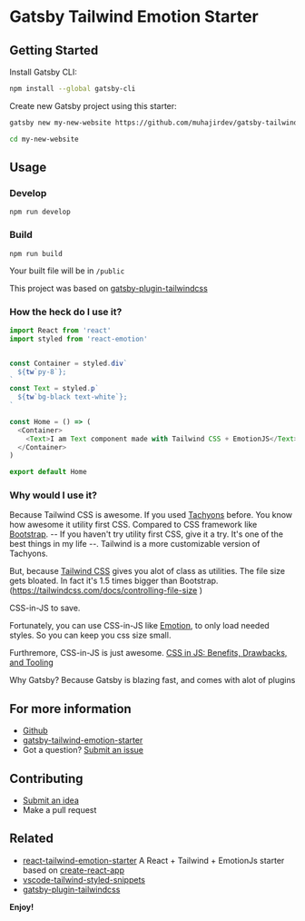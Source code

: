 # Gatsby Tailwind Emotion Starter

## Getting Started

Install Gatsby CLI:
```sh
npm install --global gatsby-cli
```

Create new Gatsby project using this starter:
```sh
gatsby new my-new-website https://github.com/muhajirdev/gatsby-tailwind-emotion-starter
```

```sh
cd my-new-website
```

## Usage

### Develop

```
npm run develop
```

### Build

```
npm run build
```
Your built file will be in `/public`

This project was based on [gatsby-plugin-tailwindcss](https://github.com/muhajirdev/gatsby-plugin-tailwindcss/)

### How the heck do I use it?

```javascript
import React from 'react'
import styled from 'react-emotion'


const Container = styled.div`
  ${tw`py-8`};
`
const Text = styled.p`
  ${tw`bg-black text-white`};
`

const Home = () => (
  <Container>
    <Text>I am Text component made with Tailwind CSS + EmotionJS</Text>
  </Container>
)

export default Home
```

### Why would I use it?

Because Tailwind CSS is awesome. If you used [Tachyons](https://tachyons.io/) before. You know how awesome it utility first CSS. Compared to CSS framework like [Bootstrap](http://getbootstrap.com/). -- If you haven't try utility first CSS, give it a try. It's one of the best things in my life --. Tailwind is a more customizable version of Tachyons.

But, because [Tailwind CSS](https://tailwindcss.com) gives you alot of class as utilities. The file size gets bloated. In fact it's 1.5 times bigger than Bootstrap. (https://tailwindcss.com/docs/controlling-file-size )

CSS-in-JS to save.

Fortunately, you can use CSS-in-JS like [Emotion](https://github.com/emotion-js/emotion), to only load needed styles. So you can keep you css size small.

Furthremore, CSS-in-JS is just awesome. [CSS in JS: Benefits, Drawbacks, and Tooling](https://objectpartners.com/2017/11/03/css-in-js-benefits-drawbacks-and-tooling/)

Why Gatsby?
Because Gatsby is blazing fast, and comes with alot of plugins

## For more information

- [Github](https://github.com/muhajirdev/gatsby-tailwind-emotion-starter)
- [gatsby-tailwind-emotion-starter](https://github.com/muhajirdev/gatsby-tailwind-emotion-starter)
- Got a question? [Submit an issue](https://github.com/muhajirdev/gatsby-tailwind-emotion-starter/issues/new)

## Contributing

- [Submit an idea](https://github.com/muhajirdev/gatsby-tailwind-emotion-starter/issues/new)
- Make a pull request

## Related
- [react-tailwind-emotion-starter](https://github.com/muhajirdev/react-tailwind-emotion-starter) A React + Tailwind + EmotionJs starter based on [create-react-app](https://github.com/facebook/create-react-app)
- [vscode-tailwind-styled-snippets](https://github.com/muhajirdev/vscode-tailwind-styled-snippets)
- [gatsby-plugin-tailwindcss](https://github.com/muhajirdev/gatsby-plugin-tailwincss)

**Enjoy!**
